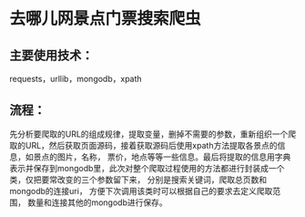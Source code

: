 # 去哪儿网景点门票搜索爬虫


## 主要使用技术：
  requests，urllib，mongodb，xpath

## 流程：
  先分析要爬取的URL的组成规律，提取变量，删掉不需要的参数，重新组织一个爬取的URL，然后获取页面源码，接着获取源码后使用xpath方法提取各景点的信息，如景点的图片，名称， 票价，地点等等一些信息。最后将提取的信息用字典表示并保存到mongodb里，此次对整个爬取过程使用的方法都进行封装成一个类，仅把要常改变的三个参数留下来， 分别是搜索关键词，爬取总页数和mongodb的连接uri， 方便下次调用该类时可以根据自己的要求去定义爬取范围， 数量和连接其他的mongodb进行保存。
